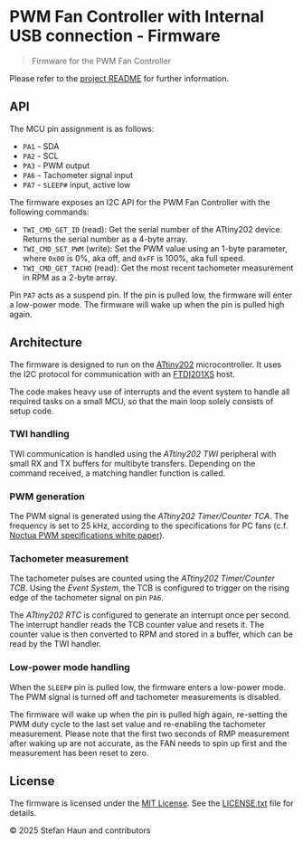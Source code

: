 # PWM Fan Controller with Internal USB connection - Firmware

> Firmware for the PWM Fan Controller

Please refer to the [project README](../README.md) for further information.

## API

The MCU pin assignment is as follows:

* `PA1` - SDA
* `PA2` - SCL
* `PA3` - PWM output
* `PA6` - Tachometer signal input
* `PA7` - `SLEEP#` input, active low

The firmware exposes an I2C API for the PWM Fan Controller with the following commands:

* `TWI_CMD_GET_ID` (read): Get the serial number of the ATtiny202 device. Returns the serial number as a 4-byte array.
* `TWI_CMD_SET_PWM` (write): Set the PWM value using an 1-byte parameter, where `0x00` is 0%, aka off, and `0xFF` is
  100%, aka full speed.
* `TWI_CMD_GET_TACHO` (read): Get the most recent tachometer measurement in RPM as a 2-byte array.

Pin `PA7` acts as a suspend pin. If the pin is pulled low, the firmware will enter a low-power mode. The firmware will
wake up when the pin is pulled high again.

## Architecture

The firmware is designed to run on
the [ATtiny202](https://ww1.microchip.com/downloads/en/DeviceDoc/ATtiny202-402-AVR-MCU-with-Core-Independent-Peripherals_and-picoPower-40001969A.pdf)
microcontroller. It uses the I2C protocol for communication with
an [FTDI201XS](https://www.mouser.de/datasheet/2/163/DS_FT201X-3173.pdf) host.

The code makes heavy use of interrupts and the event system to handle all required tasks on a small MCU, so that the
main loop solely consists of setup code.

### TWI handling

TWI communication is handled using the *ATtiny202 TWI*
peripheral with small RX and TX buffers for multibyte transfers. Depending on the command received, a matching handler
function is called.

### PWM generation

The PWM signal is generated using
the *ATtiny202 Timer/Counter TCA*.
The frequency is set to 25 kHz, according to the specifications for PC fans (c.f. [Noctua PWM specifications
white paper](https://noctua.at/pub/media/wysiwyg/Noctua_PWM_specifications_white_paper.pdf)).

### Tachometer measurement

The tachometer pulses are counted using the *ATtiny202 Timer/Counter TCB*.
Using the *Event System*, the TCB is configured to trigger on the rising edge of the tachometer signal on pin `PA6`.

The *ATtiny202 RTC* is configured to generate an interrupt once per second. The interrupt handler reads the TCB
counter value and resets it. The counter value is then converted to RPM and stored in a buffer, which can be read by the
TWI handler.

### Low-power mode handling

When the `SLEEP#` pin is pulled low, the firmware enters a low-power mode. The PWM signal is turned off and tachometer
measurements is disabled.

The firmware will wake up when the pin is pulled high again, re-setting the PWM duty cycle to the last set value and
re-enabling the tachometer measurement. Please note that the first two seconds of RMP measurement after waking up are
not accurate, as the FAN needs to spin up first and the measurement has been reset to zero.

## License

The firmware is licensed under the [MIT License](LICENSE.txt). See the [LICENSE.txt](LICENSE.txt) file for details.

© 2025 Stefan Haun and contributors
